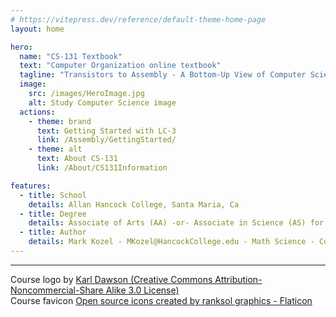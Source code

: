 ```yaml
---
# https://vitepress.dev/reference/default-theme-home-page
layout: home

hero:
  name: "CS-131 Textbook"
  text: "Computer Organization online textbook"
  tagline: "Transistors to Assembly - A Bottom-Up View of Computer Science"
  image: 
    src: /images/HeroImage.jpg
    alt: Study Computer Science image
  actions:
    - theme: brand
      text: Getting Started with LC-3
      link: /Assembly/GettingStarted/
    - theme: alt
      text: About CS-131
      link: /About/CS131Information

features:
  - title: School
    details: Allan Hancock College, Santa Maria, Ca
  - title: Degree
    details: Associate of Arts (AA) -or- Associate in Science (AS) for Transfer
  - title: Author
    details: Mark Kozel - MKozel@HancockCollege.edu - Math Science - Computer Science
---
```

<hr>

<div>Course logo by <a rel="license" href="http://karldawson.deviantart.com/">Karl Dawson (Creative Commons Attribution-Noncommercial-Share Alike 3.0 License)</a>
</div>
<div> Course favicon <a href="https://www.flaticon.com/free-icons/open-source" title="open source icons">Open source icons created by ranksol graphics - Flaticon</a>
</div>
